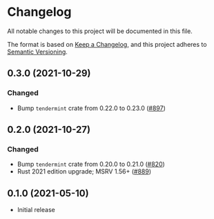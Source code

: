 # Changelog
All notable changes to this project will be documented in this file.

The format is based on [Keep a Changelog](https://keepachangelog.com/en/1.0.0/),
and this project adheres to [Semantic Versioning](https://semver.org/spec/v2.0.0.html).

## 0.3.0 (2021-10-29)
### Changed
- Bump `tendermint` crate from 0.22.0 to 0.23.0 ([#897])

[#897]: https://github.com/iqlusioninc/crates/pull/897

## 0.2.0 (2021-10-27)
### Changed
- Bump `tendermint` crate from 0.20.0 to 0.21.0 ([#820])
- Rust 2021 edition upgrade; MSRV 1.56+ ([#889])

[#820]: https://github.com/iqlusioninc/crates/pull/820
[#889]: https://github.com/iqlusioninc/crates/pull/889

## 0.1.0 (2021-05-10)
- Initial release

